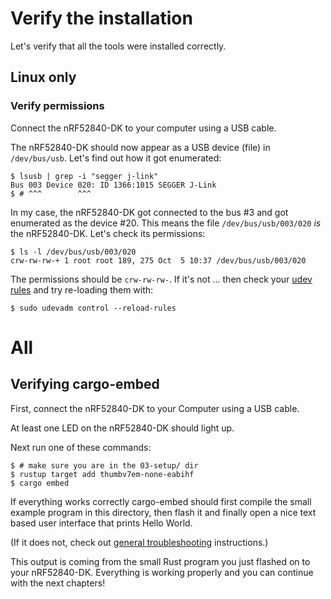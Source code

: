 # Verify the installation

Let's verify that all the tools were installed correctly.

## Linux only

### Verify permissions

Connect the nRF52840-DK to your computer using a USB cable.

The nRF52840-DK should now appear as a USB device (file) in `/dev/bus/usb`. Let's find out how it got
enumerated:

``` console
$ lsusb | grep -i "segger j-link"
Bus 003 Device 020: ID 1366:1015 SEGGER J-Link
$ # ^^^        ^^^
```

In my case, the nRF52840-DK got connected to the bus #3 and got enumerated as the device #20. This means the
file `/dev/bus/usb/003/020` *is* the nRF52840-DK. Let's check its permissions:

``` console
$ ls -l /dev/bus/usb/003/020
crw-rw-rw-+ 1 root root 189, 275 Oct  5 10:37 /dev/bus/usb/003/020
```

The permissions should be `crw-rw-rw-`. If it's not ... then check your [udev
rules] and try re-loading them with:

[udev rules]: linux.md#udev-rules

``` console
$ sudo udevadm control --reload-rules
```

# All

## Verifying cargo-embed
First, connect the nRF52840-DK to your Computer using a USB cable.

At least one LED on the nRF52840-DK should light up.

Next run one of these commands:

```
$ # make sure you are in the 03-setup/ dir
$ rustup target add thumbv7em-none-eabihf
$ cargo embed
```

If everything works correctly cargo-embed should first compile the small example program
in this directory, then flash it and finally open a nice text based user interface that
prints Hello World.

(If it does not, check out [general troubleshooting] instructions.)

[general troubleshooting]: ../appendix/1-general-troubleshooting/index.html

This output is coming from the small Rust program you just flashed on to your nRF52840-DK.
Everything is working properly and you can continue with the next chapters!

